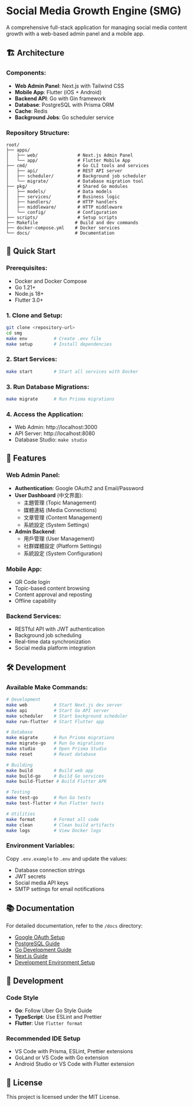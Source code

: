 # Social Media Growth Engine (SMG)

A comprehensive full-stack application for managing social media content growth with a web-based admin panel and a mobile app.

## 🏗️ Architecture

### Components:
- **Web Admin Panel**: Next.js with Tailwind CSS
- **Mobile App**: Flutter (iOS + Android)
- **Backend API**: Go with Gin framework
- **Database**: PostgreSQL with Prisma ORM
- **Cache**: Redis
- **Background Jobs**: Go scheduler service

### Repository Structure:
```
root/
├── apps/
│   ├── web/               # Next.js Admin Panel
│   └── app/               # Flutter Mobile App
├── cmd/                   # Go CLI tools and services
│   ├── api/               # REST API server
│   ├── scheduler/         # Background job scheduler
│   └── migrate/           # Database migration tool
├── pkg/                   # Shared Go modules
│   ├── models/            # Data models
│   ├── services/          # Business logic
│   ├── handlers/          # HTTP handlers
│   ├── middleware/        # HTTP middleware
│   └── config/            # Configuration
├── scripts/               # Setup scripts
├── Makefile              # Build and dev commands
├── docker-compose.yml    # Docker services
└── docs/                 # Documentation
```

## 🚀 Quick Start

### Prerequisites:
- Docker and Docker Compose
- Go 1.21+
- Node.js 18+
- Flutter 3.0+

### 1. Clone and Setup:
```bash
git clone <repository-url>
cd smg
make env          # Create .env file
make setup        # Install dependencies
```

### 2. Start Services:
```bash
make start        # Start all services with Docker
```

### 3. Run Database Migrations:
```bash
make migrate      # Run Prisma migrations
```

### 4. Access the Application:
- Web Admin: http://localhost:3000
- API Server: http://localhost:8080
- Database Studio: `make studio`

## 📱 Features

### Web Admin Panel:
- **Authentication**: Google OAuth2 and Email/Password
- **User Dashboard** (中文界面):
  - 主題管理 (Topic Management)
  - 媒體連結 (Media Connections)
  - 文章管理 (Content Management)
  - 系統設定 (System Settings)
- **Admin Backend**:
  - 用戶管理 (User Management)
  - 社群媒體設定 (Platform Settings)
  - 系統設定 (System Configuration)

### Mobile App:
- QR Code login
- Topic-based content browsing
- Content approval and reposting
- Offline capability

### Backend Services:
- RESTful API with JWT authentication
- Background job scheduling
- Real-time data synchronization
- Social media platform integration

## 🛠️ Development

### Available Make Commands:
```bash
# Development
make web          # Start Next.js dev server
make api          # Start Go API server
make scheduler    # Start background scheduler
make run-flutter  # Start Flutter app

# Database
make migrate      # Run Prisma migrations
make migrate-go   # Run Go migrations
make studio       # Open Prisma Studio
make reset        # Reset database

# Building
make build        # Build web app
make build-go     # Build Go services
make build-flutter # Build Flutter APK

# Testing
make test-go      # Run Go tests
make test-flutter # Run Flutter tests

# Utilities
make format       # Format all code
make clean        # Clean build artifacts
make logs         # View Docker logs
```

### Environment Variables:
Copy `.env.example` to `.env` and update the values:
- Database connection strings
- JWT secrets
- Social media API keys
- SMTP settings for email notifications

## 📚 Documentation

For detailed documentation, refer to the `/docs` directory:
- [Google OAuth Setup](docs/google-auth.md)
- [PostgreSQL Guide](docs/postgre-guideline.md)
- [Go Development Guide](docs/golang-guideline.md)
- [Next.js Guide](docs/nextjs-guideline.md)
- [Development Environment Setup](docs/dev-env.md)

## 🔧 Development

### Code Style
- **Go**: Follow Uber Go Style Guide
- **TypeScript**: Use ESLint and Prettier
- **Flutter**: Use `flutter format`

### Recommended IDE Setup
- VS Code with Prisma, ESLint, Prettier extensions
- GoLand or VS Code with Go extension
- Android Studio or VS Code with Flutter extension

## 📄 License

This project is licensed under the MIT License.